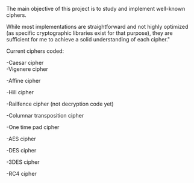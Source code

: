 The main objective of this project is to study and implement well-known ciphers.

While most implementations are straightforward and not highly optimized (as specific cryptographic libraries exist for that purpose), they are sufficient for me to achieve a solid understanding of each cipher."

Current ciphers coded:

-Caesar cipher \
-Vigenere cipher

-Affine cipher

-Hill cipher

-Railfence cipher (not decryption code yet)

-Columnar transposition cipher

-One time pad cipher

-AES cipher

-DES cipher

-3DES cipher

-RC4 cipher
